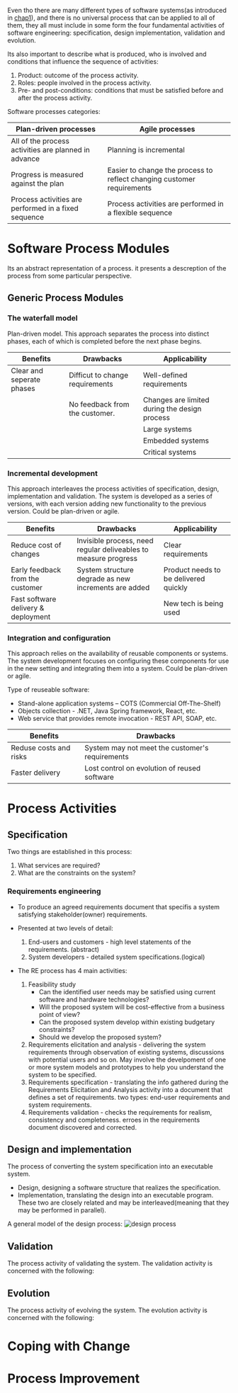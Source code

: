 Even tho there are many different types of software systems(as introduced in [chap1](/sections/theo/sep/intro.md)), and there is no universal process that can be applied to all of them,
they all must include in some form the four fundamental activities of software engineering: specification, design implementation, validation and evolution.

Its also important to describe what is produced, who is involved and conditions that influence the sequence of activities:

1. Product: outcome of the process activity.
2. Roles: people involved in the process activity.
3. Pre- and post-conditions: conditions that must be satisfied before and after the process activity.

Software processes categories:

Plan-driven processes | Agile processes
--- | ---
All of the process activities are planned in advance | Planning is incremental
Progress is measured against the plan | Easier to change the process to reflect changing customer requirements
Process activities are performed in a fixed sequence | Process activities are performed in a flexible sequence

# Software Process Modules

Its an abstract representation of a process. it presents a descreption of the process from some particular perspective.

## Generic Process Modules

### The waterfall model

Plan-driven model. This approach separates the process into distinct phases, each of which is completed before the next phase begins.

Benefits | Drawbacks | Applicability
--- | --- | ---
Clear and seperate phases | Difficut to change requirements| Well-defined requirements
|    | No feedback from the customer. | Changes are limited during the design process
|    | | Large systems
|    | | Embedded systems
|   | | Critical systems

### Incremental development

This approach interleaves the process activities of specification, design, implementation and validation. The system is developed as a series of versions, with each version adding new functionality to the previous version. Could be plan-driven or agile.

Benefits | Drawbacks | Applicability
--- | --- | ---
Reduce cost of changes | Invisible process, need regular deliveables to measure progress | Clear requirements
Early feedback from the customer | System structure degrade as new increments are added | Product needs to be delivered quickly
Fast software delivery & deployment | | New tech is being used

### Integration and configuration

This approach relies on the availability of reusable components or systems. The system development focuses on configuring these components for use in the new setting and integrating them into a system. Could be plan-driven or agile.

Type of reuseable software:
- Stand-alone application systems – COTS (Commercial Off-The-Shelf)
- Objects collection - .NET, Java Spring framework, React, etc.
- Web service that provides remote invocation - REST API, SOAP, etc.

Benefits | Drawbacks
--- | ---
Reduse costs and risks | System may not meet the customer's requirements
Faster delivery | Lost control on evolution of reused software

# Process Activities

## Specification

Two things are established in this process:
1. What services are required?
2. What are the constraints on the system?

### Requirements engineering

- To produce an agreed requirements document that specifis a system satisfying stakeholder(owner) requirements.

- Presented at two levels of detail:
    1. End-users and customers - high level statements of the requirements. (abstract)
    2. System developers - detailed system specifications.(logical)

- The RE process has 4 main activities:
    1. Feasibility study
        - Can the identified user needs may be satisfied using current software and hardware technologies?
        - Will the proposed system will be cost-effective from a business point of view? 
        - Can the proposed system develop within existing budgetary constraints?
        - Should we develop the proposed system?
    2. Requirements elicitation and analysis - delivering the system requirements through observation of existing systems, discussions with potential users and so on. May involve the develpoment of one or more system models and prototypes to help you understand the system to be specified.
    3. Requirements specification - translating the info gathered during the Requirements Elicitation and Analysis activity into a document that defines a set of requirements. two types: end-user requirements and system requirements.
    4. Requirements validation - checks the requirements for realism, consistency and completeness. erroes in the requirements document discovered and corrected.


## Design and implementation

The process of converting the system specification into an executable system.
- Design, designing a software structure that realizes the specification.
- Implementation, translating the design into an executable program.
These two are closely related and may be interleaved(meaning that they may be performed in parallel).

A general model of the design process:
![design process](//imgs/dprocess.png)



## Validation

The process activity of validating the system. The validation activity is concerned with the following:

## Evolution

The process activity of evolving the system. The evolution activity is concerned with the following:

# Coping with Change

# Process Improvement